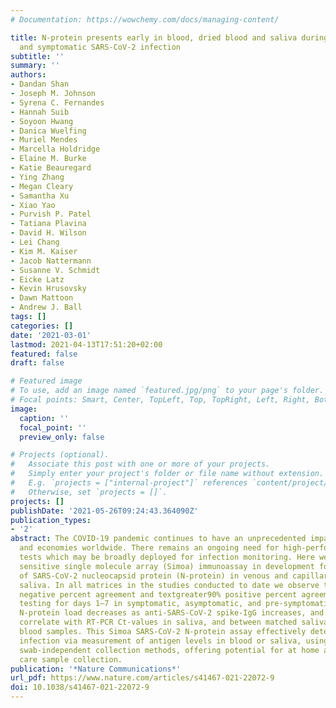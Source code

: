 ```yaml
---
# Documentation: https://wowchemy.com/docs/managing-content/

title: N-protein presents early in blood, dried blood and saliva during asymptomatic
  and symptomatic SARS-CoV-2 infection
subtitle: ''
summary: ''
authors:
- Dandan Shan
- Joseph M. Johnson
- Syrena C. Fernandes
- Hannah Suib
- Soyoon Hwang
- Danica Wuelfing
- Muriel Mendes
- Marcella Holdridge
- Elaine M. Burke
- Katie Beauregard
- Ying Zhang
- Megan Cleary
- Samantha Xu
- Xiao Yao
- Purvish P. Patel
- Tatiana Plavina
- David H. Wilson
- Lei Chang
- Kim M. Kaiser
- Jacob Nattermann
- Susanne V. Schmidt
- Eicke Latz
- Kevin Hrusovsky
- Dawn Mattoon
- Andrew J. Ball
tags: []
categories: []
date: '2021-03-01'
lastmod: 2021-04-13T17:51:20+02:00
featured: false
draft: false

# Featured image
# To use, add an image named `featured.jpg/png` to your page's folder.
# Focal points: Smart, Center, TopLeft, Top, TopRight, Left, Right, BottomLeft, Bottom, BottomRight.
image:
  caption: ''
  focal_point: ''
  preview_only: false

# Projects (optional).
#   Associate this post with one or more of your projects.
#   Simply enter your project's folder or file name without extension.
#   E.g. `projects = ["internal-project"]` references `content/project/deep-learning/index.md`.
#   Otherwise, set `projects = []`.
projects: []
publishDate: '2021-05-26T09:24:43.364090Z'
publication_types:
- '2'
abstract: The COVID-19 pandemic continues to have an unprecedented impact on societies
  and economies worldwide. There remains an ongoing need for high-performance SARS-CoV-2
  tests which may be broadly deployed for infection monitoring. Here we report a highly
  sensitive single molecule array (Simoa) immunoassay in development for detection
  of SARS-CoV-2 nucleocapsid protein (N-protein) in venous and capillary blood and
  saliva. In all matrices in the studies conducted to date we observe textgreater98%
  negative percent agreement and textgreater90% positive percent agreement with molecular
  testing for days 1–7 in symptomatic, asymptomatic, and pre-symptomatic PCR+ individuals.
  N-protein load decreases as anti-SARS-CoV-2 spike-IgG increases, and N-protein levels
  correlate with RT-PCR Ct-values in saliva, and between matched saliva and capillary
  blood samples. This Simoa SARS-CoV-2 N-protein assay effectively detects SARS-CoV-2
  infection via measurement of antigen levels in blood or saliva, using non-invasive,
  swab-independent collection methods, offering potential for at home and point of
  care sample collection.
publication: '*Nature Communications*'
url_pdf: https://www.nature.com/articles/s41467-021-22072-9
doi: 10.1038/s41467-021-22072-9
---
```

